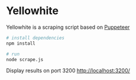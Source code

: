 # Yellowhite

Yellowhite is a scraping script based on [Puppeteer](https://github.com/GoogleChrome/puppeteer)

``` bash
# install dependencies
npm install

# run
node scrape.js

```
Display results on port 3200 [http://localhost:3200/](http://localhost:3200/)
